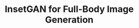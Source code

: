 ---
title: "InsetGAN for Full-Body Image Generation"
venue: CVPR 2022.
year: 2022
projecturl: insetgan
authors: 
- Anna Frühstück
- Krishna Kumar Singh
- Eli Shechtman
- Niloy J. Mitra
- Peter Wonka
- Jingwan Lu
thumbnail: assets/publications/insetgan.jpg
links:
- name: PDF
  type: pdf
  localurl: assets/data/InsetGAN.pdf
- name: Supplementary PDF
  type: pdf
  localurl: assets/data/InsetGAN_supp.pdf
- name: Code
  type: github
  url: 'http://github.com/afruehstueck/insetgan'
- name: Video
  type: youtube
  url: 'https://www.youtube.com/watch?v=YKFYEt5hvOo'
- name: arXiv
  type: arxiv 
  url: 'https://arxiv.org/abs/2203.07293'
citation: 
  linkname: insetGAN
  text: >
    @inproceedings{Fruehstueck2022InsetGAN,
      &nbsp;&nbsp;title = {InsetGAN for Full-Body Image Generation},
      &nbsp;&nbsp;author = {Fr{\"u}hst{\"u}ck, Anna and Singh, {Krishna Kumar} and Shechtman, Eli and Mitra, {Niloy J.} and Wonka, Peter and Lu, Jingwan},
      &nbsp;&nbsp;booktitle = {Proceedings of the IEEE/CVF International Conference on Computer Vision and Pattern Recognition (CVPR)},
      &nbsp;&nbsp;month = {June},
      &nbsp;&nbsp;year = {2022},
      &nbsp;&nbsp;pages = {7723-7732}
    }
---